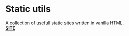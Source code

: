 # Static utils
A collection of usefull static sites written in vanilla HTML.  
**[SITE](https://lilbunnyrabbit.github.io/static-utils/)**
